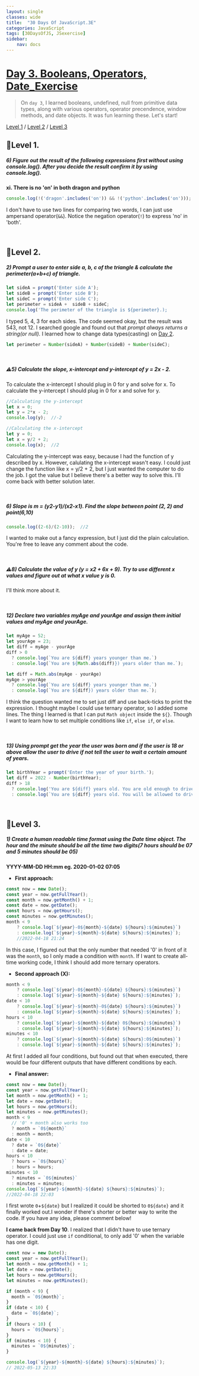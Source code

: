 ```yaml
---
layout: single
classes: wide
title:  "30 Days Of JavaScript.3E"
categories: JavaScript
tags: [30DaysOfJS, JSexercise]
sidebar:
    nav: docs
---
```


# [Day 3. Booleans, Operators, Date_Exercise][2]

> On `day 3`, I learned booleans, undefined, null from primitive data types, along with various operators, operator precendence, window methods, and date objects. It was fun learning these. Let's start!


[Level 1][3]  /  [Level 2][4]  /  [Level 3][5]


## 👟Level 1.
##### 6) Figure out the result of the following expressions first without using console.log(). After you decide the result confirm it by using console.log().
**xi. There is no 'on' in both dragon and python**

```js
console.log(!('dragon'.includes('on')) && !('python'.includes('on'))); //false
```
I don't have to use two lines for comparing two words, I can just use ampersand operator(`&&`). Notice the negation operator(`!`) to express 'no' in 'both'.

<br>

## 👟Level 2.
##### 2) Prompt a user to enter side a, b, c of the triangle & calculate the perimeter(a+b+c) of triangle.
```js
let sideA = prompt('Enter side A');
let sideB = prompt('Enter side B');
let sideC = prompt('Enter side C');
let perimeter = sideA +  sideB + sideC;
console.log('The perimeter of the triangle is ${perimeter}.);
```
I typed 5, 4, 3 for each sides. The code seemed okay, but the result was 543, not 12. I searched google and found out that *prompt always returns a string(or null).* I learned how to change data types(casting) on [Day 2][1].

```js
let perimeter = Number(sideA) + Number(sideB) + Number(sideC);
```
<br>

##### ⚠️5) Calculate the slope, x-intercept and y-intercept of y = 2x - 2.

To calculate the x-intercept I should plug in 0 for y and solve for x. To calculate the y-intercept I should plug in 0 for x and solve for y. 

```js
//Calculating the y-intercept
let x = 0;
let y = 2*x - 2; 
console.log(y);  //-2

//Calculating the x-intercept
let y = 0;
let x = y/2 + 2;
console.log(x);  //2
```

Calculating the y-intercept was easy, because I had the function of y described by x. However, calulating the x-intercept wasn't easy. I could just change the function like x = y/2 + 2, but I just wanted the computer to do the job. I got the value but I believe there's a better way to solve this. I'll come back with better solution later.

<br>

##### 6) Slope is m = (y2-y1)/(x2-x1). Find the slope between point (2, 2) and point(6,10)

```js
console.log((2-6)/(2-10));  //2
```

I wanted to make out a fancy expression, but I just did the plain calculation. You're free to leave any comment about the code.

<br>

##### ⚠️8) Calculate the value of y (y = x2 + 6x + 9). Try to use different x values and figure out at what x value y is 0.
I'll think more about it.

<br>

##### 12) Declare two variables myAge and yourAge and assign them initial values and myAge and yourAge.

```js
let myAge = 52;
let yourAge = 23;
let diff = myAge - yourAge
diff > 0
  ? console.log(`You are ${diff} years younger than me.`)
  : console.log(`You are ${Math.abs(diff)}) years older than me.`);

let diff = Math.abs(myAge - yourAge)
myAge > yourAge
  ? console.log(`You are ${diff} years younger than me.`)
  : console.log(`You are ${diff}) years older than me.`);
```
I think the question wanted me to set just diff and use back-ticks to print the expression. I thought maybe I could use ternary operator, so I added some lines. The thing I learned is that I can put `Math object` inside the `${}`. Though I want to learn how to set multiple conditions like `if`, `else if`, or `else`.

<br>

##### 13) Using prompt get the year the user was born and if the user is 18 or above allow the user to drive if not tell the user to wait a certain amount of years.

```js
let birthYear = prompt('Enter the year of your birth.');
let diff = 2022 - Number(birthYear);
diff > 18
  ? console.log('You are ${diff} years old. You are old enough to drive.')
  : console.log(`You are ${diff} years old. You will be allowed to drive after ${18-diff} years.`);
  ```

<br>

## 👟Level 3.
##### 1) Create a human readable time format using the Date time object. The hour and the minute should be all the time two digits(7 hours should be 07 and 5 minutes should be 05)
**YYYY-MM-DD HH:mm eg. 2020-01-02 07:05**

+ **First approach:**

```js
const now = new Date();
const year = now.getFullYear();
const month = now.getMonth() + 1;
const date = now.getDate();
const hours = now.getHours();
const minutes = now.getMinutes();
month < 9
    ? console.log(`${year}-0${month}-${date} ${hours}:${minutes}`)
    : console.log(`${year}-${month}-${date} ${hours}:${minutes}`);
    //2022-04-18 21:24
```
In this case, I figured out that the only number that needed '0' in front of it was the `month`, so I only made a condition with `month`. If I want to create all-time working code, I think I should add more ternary operators.<br>

+ **Second approach (X):**

```js
month < 9
    ? console.log(`${year}-0${month}-${date} ${hours}:${minutes}`)
    : console.log(`${year}-${month}-${date} ${hours}:${minutes}`);
date < 10
    ? console.log(`${year}-${month}-0${date} ${hours}:${minutes}`)
    : console.log(`${year}-${month}-${date} ${hours}:${minutes}`);
hours < 10
    ? console.log(`${year}-${month}-${date} 0${hours}:${minutes}`)
    : console.log(`${year}-${month}-${date} ${hours}:${minutes}`);
minutes < 10
    ? console.log(`${year}-${month}-${date} ${hours}:0${minutes}`)
    : console.log(`${year}-${month}-${date} ${hours}:${minutes}`);
```

At first I added all four conditions, but found out that when executed, there would be four different outputs that have different conditions by each.<br>

+ **Final answer:** 

```js
const now = new Date();
const year = now.getFullYear();
let month = now.getMonth() + 1;
let date = now.getDate();
let hours = now.getHours();
let minutes = now.getMinutes();
month < 9
  // '0' + month also works too
  ? month = `0${month}`
  : month = month;
date < 10
  ? date = `0${date}`
  : date = date;
hours < 10
  ? hours = `0${hours}`
  : hours = hours;
minutes < 10
  ? minutes = `0${minutes}`
  : minutes = minutes;
console.log(`${year}-${month}-${date} ${hours}:${minutes}`);
//2022-04-18 22:03
```
I first wrote `0`+`${date}` but I realized it could be shorted to `0${date}` and it finally worked out.I wonder if there's shorter or better way to write the code. If you have any idea, please comment below!
<br>

**I came back from Day 10**. I realized that I didn't have to use ternary operator. I could just use `if` conditional, to only add '0' when the variable has one digit. 

```js
const now = new Date();
const year = now.getFullYear();
let month = now.getMonth() + 1;
let date = now.getDate();
let hours = now.getHours();
let minutes = now.getMinutes();

if (month < 9) {
  month = `0${month}`;
}
if (date < 10) {
  date = `0${date}`;
}
if (hours < 10) {
  hours = `0${hours}`;
}
if (minutes < 10) {
  minutes = `0${minutes}`;
}

console.log(`${year}-${month}-${date} ${hours}:${minutes}`);
// 2022-05-13 22:33
```
<br>




[1]: https://yendoz.github.io/js2/ "30 Days Of JavaScript.2"
[2]: https://github.com/Asabeneh/30-Days-Of-JavaScript/blob/master/03_Day_Booleans_operators_date/03_booleans_operators_date.md
[3]: https://yendoz.github.io/javascript/js3ex/#level-2
[4]: https://yendoz.github.io/javascript/js3ex/#level-2
[5]: https://yendoz.github.io/javascript/js3ex/#level-3